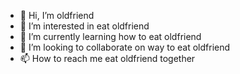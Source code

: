 - 👋 Hi, I’m oldfriend
- 👀 I’m interested in eat oldfriend
- 🌱 I’m currently learning how to eat oldfriend
- 💞️ I’m looking to collaborate on way to eat oldfriend
- 📫 How to reach me eat oldfriend together
